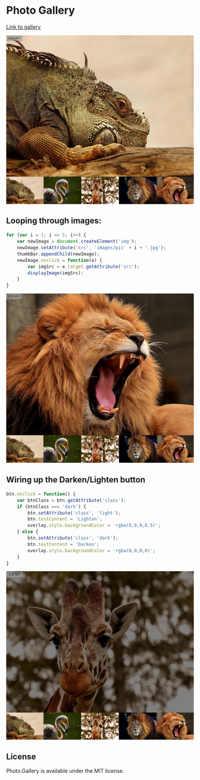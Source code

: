 # Photo Gallery 

[Link to gallery](https://coffeina.github.io/Photo.Gallery/)

![screenshot1](assets/1.png)

## Looping through images:

```javascript
for (var i = 1; i <= 5; i++) {
    var newImage = document.createElement('img');
    newImage.setAttribute('src', 'images/pic' + i + '.jpg');
    thumbBar.appendChild(newImage);
    newImage.onclick = function(e) {
        var imgSrc = e.target.getAttribute('src');
        displayImage(imgSrc);
    }
}
```

![screenshot2](assets/2.png)

##  Wiring up the Darken/Lighten button

```javascript
btn.onclick = function() {
    var btnClass = btn.getAttribute('class');
    if (btnClass === 'dark') {
        btn.setAttribute('class', 'light');
        btn.textContent = 'Lighten';
        overlay.style.backgroundColor = 'rgba(0,0,0,0.5)';
    } else {
        btn.setAttribute('class', 'dark');
        btn.textContent = 'Darken';
        overlay.style.backgroundColor = 'rgba(0,0,0,0)';
    }
}
```

![screenshot1](assets/3.png)


## License

Photo.Gallery is available under the MIT license.